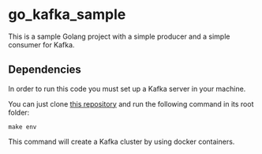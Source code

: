 # go_kafka_sample

This is a sample Golang project with a simple producer and a simple consumer for Kafka.

## Dependencies

In order to run this code you must set up a Kafka server in your machine.

You can just clone [this repository](https://github.com/esequielvirtuoso/kafka_server) and run the following command in its root folder:

```
make env
```

This command will create a Kafka cluster by using docker containers.
